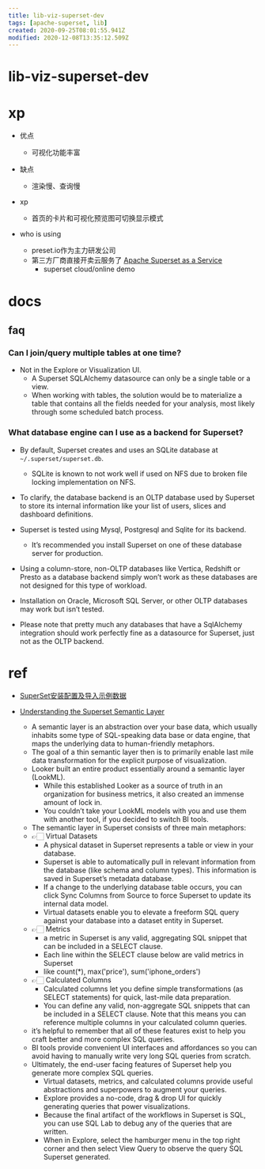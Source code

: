 ```yaml
---
title: lib-viz-superset-dev
tags: [apache-superset, lib]
created: 2020-09-25T08:01:55.941Z
modified: 2020-12-08T13:35:12.509Z
---
```


# lib-viz-superset-dev

# xp

- 优点
  - 可视化功能丰富
- 缺点
  - 渲染慢、查询慢

- xp
  - 首页的卡片和可视化预览图可切换显示模式

- who is using
  - preset.io作为主力研发公司
  - 第三方厂商直接开卖云服务了 [Apache Superset as a Service](https://pushmetrics.io/apache-superset)
    - superset cloud/online demo
# docs

## faq

### Can I join/query multiple tables at one time?

- Not in the Explore or Visualization UI. 
  - A Superset SQLAlchemy datasource can only be a single table or a view.
  - When working with tables, the solution would be to materialize a table that contains all the fields needed for your analysis, most likely through some scheduled batch process.

### What database engine can I use as a backend for Superset?

- By default, Superset creates and uses an SQLite database at `~/.superset/superset.db`. 
  - SQLite is known to not work well if used on NFS due to broken file locking implementation on NFS.

- To clarify, the database backend is an OLTP database used by Superset to store its internal information like your list of users, slices and dashboard definitions.
- Superset is tested using Mysql, Postgresql and Sqlite for its backend. 
  - It’s recommended you install Superset on one of these database server for production.
- Using a column-store, non-OLTP databases like Vertica, Redshift or Presto as a database backend simply won’t work as these databases are not designed for this type of workload. 
- Installation on Oracle, Microsoft SQL Server, or other OLTP databases may work but isn’t tested.
- Please note that pretty much any databases that have a SqlAlchemy integration should work perfectly fine as a datasource for Superset, just not as the OLTP backend.
# ref
- [SuperSet安装配置及导入示例数据](https://iminto.github.io/post/superset%E5%AE%89%E8%A3%85/)

- [Understanding the Superset Semantic Layer](https://preset.io/blog/understanding-superset-semantic-layer/)
  - A semantic layer is an abstraction over your base data, which usually inhabits some type of SQL-speaking data base or data engine, that maps the underlying data to human-friendly metaphors.
  - The goal of a thin semantic layer then is to primarily enable last mile data transformation for the explicit purpose of visualization.
  - Looker built an entire product essentially around a semantic layer (LookML). 
    - While this established Looker as a source of truth in an organization for business metrics, it also created an immense amount of lock in. 
    - You couldn’t take your LookML models with you and use them with another tool, if you decided to switch BI tools.
  - The semantic layer in Superset consists of three main metaphors:
  - 👉🏻️ Virtual Datasets
    - A physical dataset in Superset represents a table or view in your database. 
    - Superset is able to automatically pull in relevant information from the database (like schema and column types). This information is saved in Superset’s metadata database. 
    - If a change to the underlying database table occurs, you can click Sync Columns from Source to force Superset to update its internal data model.
    - Virtual datasets enable you to elevate a freeform SQL query against your database into a dataset entity in Superset. 
  - 👉🏻️ Metrics
    - a metric in Superset is any valid, aggregating SQL snippet that can be included in a SELECT clause. 
    - Each line within the SELECT clause below are valid metrics in Superset
    - like count(*), max('price'), sum('iphone_orders')
  - 👉🏻️ Calculated Columns
    - Calculated columns let you define simple transformations (as SELECT statements) for quick, last-mile data preparation.
    - You can define any valid, non-aggregate SQL snippets that can be included in a SELECT clause. Note that this means you can reference multiple columns in your calculated column queries.
  - it’s helpful to remember that all of these features exist to help you craft better and more complex SQL queries. 
  - BI tools provide convenient UI interfaces and affordances so you can avoid having to manually write very long SQL queries from scratch.
  - Ultimately, the end-user facing features of Superset  help you generate more complex SQL queries.
    - Virtual datasets, metrics, and calculated columns provide useful abstractions and superpowers to augment your queries.
    - Explore provides a no-code, drag & drop UI for quickly generating queries that power visualizations.
    - Because the final artifact of the workflows in Superset is SQL, you can use SQL Lab to debug any of the queries that are written. 
    - When in Explore, select the hamburger menu in the top right corner and then select View Query to observe the query SQL Superset generated.
